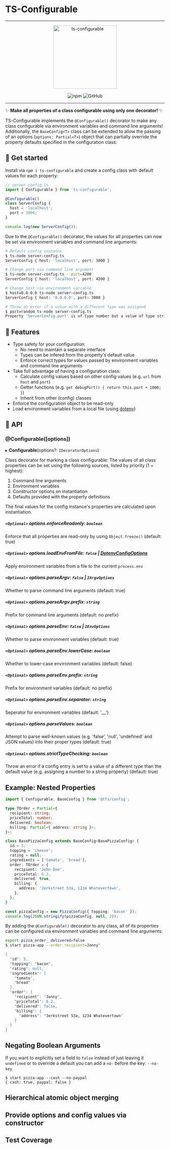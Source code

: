 # TS-Configurable

---

<p align="center">
<img src="https://github.com/derbenoo/ts-configurable/raw/master/ts-configurable.svg?sanitize=true" alt="ts-configurable" width="200" />
</p>

<div align="center">

![npm](https://img.shields.io/npm/v/ts-configurable.svg?color=e535ab) ![GitHub](https://img.shields.io/github/license/derbenoo/ts-configurable.svg?color=e535ab)

</div>

---

:sparkles: **Make all properties of a class configurable using only one decorator!** :sparkles:

TS-Configurable implements the `@Configurable()` decorator to make any class configurable via environment variables and command line arguments! Additionally, the `BaseConfig<T>` class can be extended to allow the passing of an options (`options: Partial<T>`) object that can partially override the property defaults specified in the configuration class:

## :running: Get started

Install via `npm i ts-configurable` and create a config class with default values for each property:

```ts
// server-config.ts
import { Configurable } from 'ts-configurable';

@Configurable()
class ServerConfig {
  host = 'localhost';
  port = 3000;
}

console.log(new ServerConfig());
```

Due to the `@Configurable()` decorator, the values for all properties can now be set via environment variables and command line arguments:

```sh
# Default config instance
$ ts-node server-config.ts
ServerConfig { host: 'localhost', port: 3000 }

# Change port via command line argument
$ ts-node server-config.ts --port=4200
ServerConfig { host: 'localhost', port: 4200 }

# Change host via environment variable
$ host=0.0.0.0 ts-node server-config.ts
ServerConfig { host: '0.0.0.0', port: 3000 }

# Throw an error if a value with a different type was assigned
$ port=random ts-node server-config.ts
Property 'ServerConfig.port' is of type number but a value of type string ('"random"') was assigned!
```

## :tada: Features

- Type safety for your configuration:
  - No need to maintain a separate interface
  - Types can be infered from the property's default value
  - Enforce correct types for values passed by environment variables and command line arguments
- Take full advantage of having a configuration class:
  - Calculate config values based on other config values (e.g. `url` from `host` and `port`)
  - Getter functions (e.g. `get debugPort() { return this.port + 1000; }`)
  - Inherit from other (config) classes
- Enforce the configuration object to be read-only
- Load environment variables from a local file (using [dotenv](https://www.npmjs.com/package/dotenv))

## :wrench: API

### @Configurable([options])

▸ **Configurable**(options?: `IDecoratorOptions`)

Class decorator for marking a class configurable: The values of all class properties can be set using the following sources, listed by priority (1 = highest):

1.  Command line arguments
2.  Environment variables
3.  Constructor options on instantiation
4.  Defaults provided with the property definitions

The final values for the config instance's properties are calculated upon instantiation.

##### `<Optional>` options.enforceReadonly: `boolean`

Enforce that all properties are read-only by using `Object.freeze()` (default: true)

##### `<Optional>` options.loadEnvFromFile: `false` | [DotenvConfigOptions](https://www.npmjs.com/package/dotenv#options)

Apply environment variables from a file to the current `process.env`

##### `<Optional>` options.parseArgv: `false` | `IArgvOptions`

Whether to parse command line arguments (default: true)

##### `<Optional>` options.parseArgv.prefix: _`string`_

Prefix for command line arguments (default: no prefix)

##### `<Optional>` options.parseEnv: `false` | `IEnvOptions`

Whether to parse environment variables (default: true)

##### `<Optional>` options.parseEnv.lowerCase: _`boolean`_

Whether to lower-case environment variables (default: false)

##### `<Optional>` options.parseEnv.prefix: _`string`_

Prefix for environment variables (default: no prefix)

##### `<Optional>` options.parseEnv.separator: _`string`_

Seperator for environment variables (default: '\_\_')

##### `<Optional>` options.parseValues: _`boolean`_

Attempt to parse well-known values (e.g. 'false', 'null', 'undefined' and JSON values) into their proper types (default: true)

##### `<Optional>` options.strictTypeChecking: _`boolean`_

Throw an error if a config entry is set to a value of a different type than the default value (e.g. assigning a number to a string property) (default: true)

## Example: Nested Properties

```ts
import { Configurable, BaseConfig } from '@tfs/config';

type TOrder = Partial<{
  recipient: string;
  priceTotal: number;
  delivered: boolean;
  billing: Partial<{ address: string }>;
}>;

class BasePizzaConfig extends BaseConfig<BasePizzaConfig> {
  id = 5;
  topping = 'cheese';
  rating = null;
  ingredients = ['tomato', 'bread'];
  order: TOrder = {
    recipient: 'John Doe',
    priceTotal: 6.2,
    delivered: true,
    billing: {
      address: 'Jerkstreet 53a, 1234 Whatevertown',
    },
  };
}

const pizzaConfig = new PizzaConfig({ topping: 'bacon' });
console.log(JSON.stringify(pizzaConfig, null, 2));
```

By adding the `@Configurable()` decorator to any class, all of its properties can be configured via environment variables and command line arguments:

```sh
export pizza_order__delivered=false
$ start pizza-app --order.recipient=Jonny"

{
  "id": 5,
  "topping": "bacon",
  "rating": null,
  "ingredients": [
    "tomato",
    "bread"
  ],
  "order": {
    "recipient": "Jonny",
    "priceTotal": 6.2,
    "delivered": false,
    "billing": {
      "address": "Jerkstreet 53a, 1234 Whatevertown"
    }
  }
}
```

## Negating Boolean Arguments

If you want to explicitly set a field to `false` instead of just leaving it `undefined` or to override a default you can add a `no-` before the key: `--no-key`.

```
$ start pizza-app --cash --no-paypal
{ cash: true, paypal: false }
```

## Hierarchical atomic object merging

## Provide options and config values via constructor

## Test Coverage
